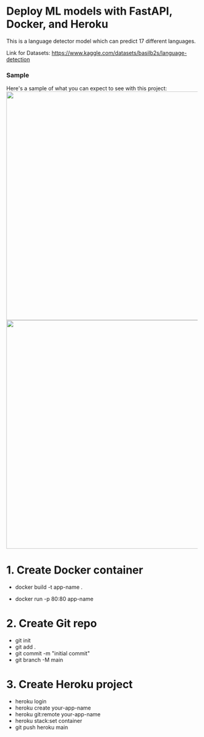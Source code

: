# Deploy ML models with FastAPI, Docker, and Heroku
This is a language detector model which can predict 17 different languages.

Link for Datasets: https://www.kaggle.com/datasets/basilb2s/language-detection

### Sample
Here's a sample of what you can expect to see with this project:
<img width=600 src="https://imgur.com/mPqPKtc.jpeg" alt="">
<img width=600 src="https://imgur.com/KkybzwR.jpeg" alt="">

# 1. Create Docker container
- docker build -t app-name .

- docker run -p 80:80 app-name

# 2. Create Git repo
- git init
- git add .
- git commit -m "initial commit"
- git branch -M main

# 3. Create Heroku project
- heroku login
- heroku create your-app-name
- heroku git:remote your-app-name
- heroku stack:set container
- git push heroku main
